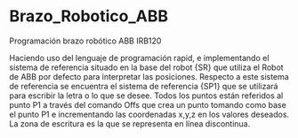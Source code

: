 # Brazo_Robotico_ABB
Programación brazo robótico ABB IRB120

Haciendo uso del lenguaje de programación rapid, e implementando el sistema de referencia situado en la base del robot {SR} que utiliza el Robot de ABB por defecto para interpretar las posiciones. Respecto a este sistema de referencia se encuentra el sistema de referencia {SP1} que se utilizará para escribir la letra o lo que se desee. Todos los puntos están referidos al punto P1 a través del comando Offs que crea un punto tomando como base el punto P1 e incrementando las coordenadas x,y,z en los valores deseados. La zona de escritura es la que se representa en línea discontinua.
